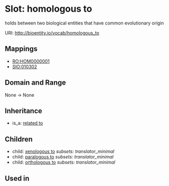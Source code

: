 # Slot: homologous to


holds between two biological entities that have common evolutionary origin

URI: http://bioentity.io/vocab/homologous_to
## Mappings

 * [RO:HOM0000001](http://purl.obolibrary.org/obo/RO_HOM0000001)
 * [SIO:010302](http://semanticscience.org/resource/SIO_010302)
## Domain and Range

None -> None
## Inheritance

 *  is_a: [related to](related_to.md)
## Children

 *  child: [xenologous to](xenologous_to.md) *subsets: translator_minimal*
 *  child: [paralogous to](paralogous_to.md) *subsets: translator_minimal*
 *  child: [orthologous to](orthologous_to.md) *subsets: translator_minimal*
## Used in

